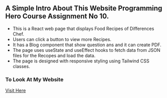 ## A Simple Intro About This Website Programming Hero Course Assignment No 10.
* This is a React web page that displays Food Recipes of Differences Chef. 
* Users can click a button to view more Recipes.
* It has a Blog component that show question ans and it can create PDF.
* The page uses useState and useEffect hooks to fetch data from JSON files for the Recopes and load the data.
* The page is designed with responsive styling using Tailwind CSS classes.

### To Look At My Website
[Visit Here](https://chef-recipe-projects.web.app/)
